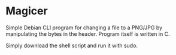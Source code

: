 # Magicer
Simple Debian CLI program for changing a file to a PNG/JPG by manipulating the bytes in the header. Program itself is written in C.

Simply download the shell script and run it with sudo.
